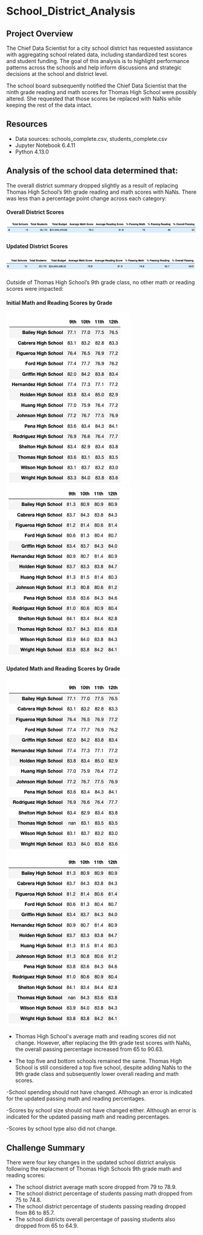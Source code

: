 # School_District_Analysis

## Project Overview
The Chief Data Scientist for a city school district has requested assistance with aggregating school related data, including standardized test scores and student funding. The goal of this analysis is to highlight performance patterns across the schools and help inform discussions and strategic decisions at the school and district level. 

The school board subsequently notified the Chief Data Scientist that the ninth grade reading and math scores for Thomas High School were possibly altered. She requested that those scores be replaced with NaNs while keeping the rest of the data intact.

## Resources
- Data sources: schools_complete.csv, students_complete.csv 
- Jupyter Notebook 6.4.11
- Python 4.13.0 

## Analysis of the school data determined that:
The overall district summary dropped slightly as a result of replacing Thomas High School’s 9th grade reading and math scores with NaNs. There was less than a percentage point change across each category:

#### Overall District Scores
![](https://github.com/AB3478/School_District_Analysis/blob/main/Images/Original/Overall1.png)

#### Updated District Scores
![](https://github.com/AB3478/School_District_Analysis/blob/main/Images/THS_9th/Overall2.png)

Outside of Thomas High School’s 9th grade class, no other math or reading scores were impacted:

#### Initial Math and Reading Scores by Grade
![](https://github.com/AB3478/School_District_Analysis/blob/main/Images/Original/Math_by_Grade1.png)
![](https://github.com/AB3478/School_District_Analysis/blob/main/Images/Original/Reading_by_Grade1.png)

#### Updated Math and Reading Scores by Grade
![](https://github.com/AB3478/School_District_Analysis/blob/main/Images/THS_9th/Math_by_Grade2.png)
![](https://github.com/AB3478/School_District_Analysis/blob/main/Images/THS_9th/Reading_by_Grade2.png)

- Thomas High School's average math and reading scores did not change. However, after replacing the 9th grade test scores with NaNs, the overall passing percentage increased from 65 to 90.63.

- The top five and bottom schools remained the same. Thomas High School is still considered a top five school, despite adding NaNs to the 9th grade class and subsequently lower overall reading and math scores.

-School spending should not have changed. Although an error is indicated for the updated passing math and reading percentages. 

-Scores by school size should not have changed either. Although an error is indicated for the updated passing math and reading percentages.

-Scores by school type also did not change.

## Challenge Summary
There were four key changes in the updated school district analysis following the replacment of Thomas High Schools 9th grade math and reading scores:
  
  - The school district average math score dropped from 79 to 78.9.
  - The school district percentage of students passing math dropped from 75 to 74.8.
  - The school district percentage of students passing reading dropped from 86 to 85.7.
  - The school districts overall percentage of passing students also dropped from 65 to 64.9.

